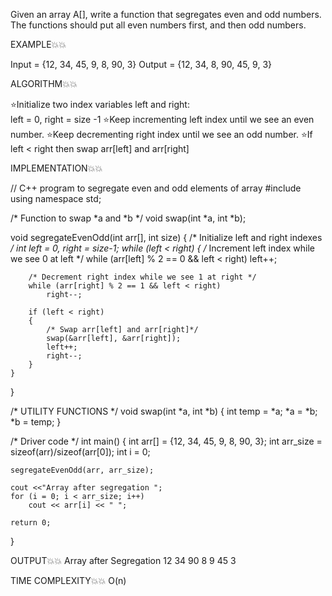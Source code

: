 Given an array A[], write a function that segregates even and odd numbers. 
The functions should put all even numbers first, and then odd numbers.


EXAMPLE💥💥 

Input  = {12, 34, 45, 9, 8, 90, 3}
Output = {12, 34, 8, 90, 45, 9, 3}


ALGORITHM💥💥

⭐Initialize two index variables left and right:  
            left = 0,  right = size -1 
⭐Keep incrementing left index until we see an even number.
⭐Keep decrementing right index until we see an odd number.
⭐If left < right then swap arr[left] and arr[right]

IMPLEMENTATION💥💥

// C++ program to segregate even and odd elements of array
#include <iostream>
using namespace std;
 
/* Function to swap *a and *b */
void swap(int *a, int *b);
 
void segregateEvenOdd(int arr[], int size)
{
    /* Initialize left and right indexes */
    int left = 0, right = size-1;
    while (left < right)
    {
        /* Increment left index while we see 0 at left */
        while (arr[left] % 2 == 0 && left < right)
            left++;
 
        /* Decrement right index while we see 1 at right */
        while (arr[right] % 2 == 1 && left < right)
            right--;
 
        if (left < right)
        {
            /* Swap arr[left] and arr[right]*/
            swap(&arr[left], &arr[right]);
            left++;
            right--;
        }
    }
}
 
/* UTILITY FUNCTIONS */
void swap(int *a, int *b)
{
    int temp = *a;
    *a = *b;
    *b = temp;
}
 
/* Driver code */
int main()
{
    int arr[] = {12, 34, 45, 9, 8, 90, 3};
    int arr_size = sizeof(arr)/sizeof(arr[0]);
    int i = 0;
 
    segregateEvenOdd(arr, arr_size);
 
    cout <<"Array after segregation ";
    for (i = 0; i < arr_size; i++)
        cout << arr[i] << " ";
 
    return 0;
}



OUTPUT💥💥
            Array after Segregation 12 34 90 8 9 45 3

TIME COMPLEXITY💥💥 O(n)